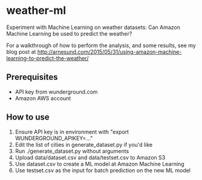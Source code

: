 # weather-ml
Experiment with Machine Learning on weather datasets: Can Amazon Machine Learning be used to predict the weather?

For a walkthrough of how to perform the analysis, and some results, see my blog post at http://arnesund.com/2015/05/31/using-amazon-machine-learning-to-predict-the-weather/

## Prerequisites

 - API key from wunderground.com
 - Amazon AWS account

## How to use

 1. Ensure API key is in environment with "export WUNDERGROUND_APIKEY=..."
 2. Edit the list of cities in generate_dataset.py if you'd like
 3. Run ./generate_dataset.py without arguments
 4. Upload data/dataset.csv and data/testset.csv to Amazon S3
 5. Use dataset.csv to create a ML model at Amazon Machine Learning
 6. Use testset.csv as the input for batch prediction on the new ML model

